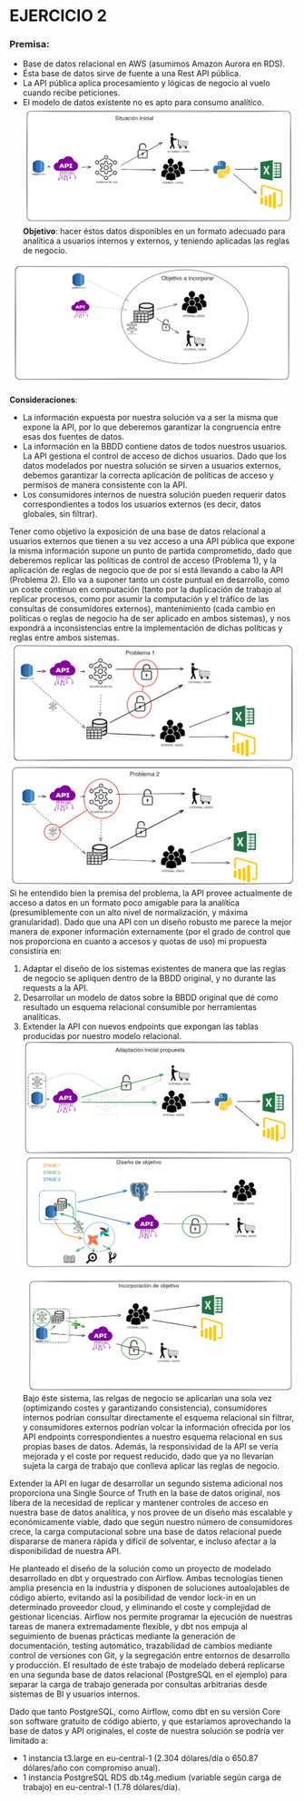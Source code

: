 # EJERCICIO 2

### Premisa:
- Base de datos relacional en AWS (asumimos Amazon Aurora en RDS).
- Ésta base de datos sirve de fuente a una Rest API pública.
- La API pública aplica procesamiento y lógicas de negocio al vuelo cuando recibe peticiones.
- El modelo de datos existente no es apto para consumo analítico.
![4333273c806e28ff8f02fe57ec9ca1c1.png](./4333273c806e28ff8f02fe57ec9ca1c1.png)
**Objetivo**: hacer éstos datos disponibles en un formato adecuado para analítica a usuarios internos y externos, y teniendo aplicadas las reglas de negocio.
  
![9741ac6cb0d203d1571539a4aea48eaa.png](./9741ac6cb0d203d1571539a4aea48eaa.png)

**Consideraciones**:
- La información expuesta por nuestra solución va a ser la misma que expone la API, por lo que deberemos garantizar la congruencia entre esas dos fuentes de datos.
- La información en la BBDD contiene datos de todos nuestros usuarios. La API gestiona el control de acceso de dichos usuarios. Dado que los datos modelados por nuestra solución se sirven a usuarios externos, debemos garantizar la correcta aplicación de políticas de acceso y permisos de manera consistente con la API.
- Los consumidores internos de nuestra solución pueden requerir datos correspondientes a todos los usuarios externos (es decir, datos globales, sin filtrar).

Tener como objetivo la exposición de una base de datos relacional a usuarios externos que tienen a su vez acceso a una API pública que expone la misma información supone un punto de partida comprometido, dado que deberemos replicar las políticas de control de acceso (Problema 1), y la aplicación de reglas de negocio que de por sí está llevando a cabo la API (Problema 2). Ello va a suponer tanto un coste puntual en desarrollo, como un coste continuo en computación (tanto por la duplicación de trabajo al replicar procesos, como por asumir la computación y el tráfico de las consultas de consumidores externos), mantenimiento (cada cambio en políticas o reglas de negocio ha de ser aplicado en ambos sistemas), y nos expondrá a inconsistencias entre la implementación de dichas políticas y reglas entre ambos sistemas.
![dfa0b8e19f237955f57fd55dd9c53484.png](./dfa0b8e19f237955f57fd55dd9c53484.png)
![380448a511da4038f99c1552af9966e5.png](./380448a511da4038f99c1552af9966e5.png)
Si he entendido bien la premisa del problema, la API provee actualmente de acceso a datos en un formato poco amigable para la analítica (presumiblemente con un alto nivel de normalización, y máxima granularidad). Dado que una API con un diseño robusto me parece la mejor manera de exponer información externamente (por el grado de control que nos proporciona en cuanto a accesos y quotas de uso) mi propuesta consistiría en:
1. Adaptar el diseño de los sistemas existentes de manera que las reglas de negocio se apliquen dentro de la BBDD original, y no durante las requests a la API.
2. Desarrollar un modelo de datos sobre la BBDD original que dé como resultado un esquema relacional consumible por herramientas analíticas.
3. Extender la API con nuevos endpoints que expongan las tablas producidas por nuestro modelo relacional.
![853bbd97b2e99a14f77e98352a75c63e.png](./853bbd97b2e99a14f77e98352a75c63e.png)
![46e0efaea77ed36382f0500964bd90ac.png](./46e0efaea77ed36382f0500964bd90ac.png)
![ee5af18d4258cd7d7c55acf4d94a5a0e.png](./ee5af18d4258cd7d7c55acf4d94a5a0e.png)
Bajo éste sistema, las relgas de negocio se aplicarían una sola vez (optimizando costes y garantizando consistencia), consumidores internos podrían consultar directamente el esquema relacional sin filtrar, y consumidores externos podrían volcar la información ofrecida por los API endpoints correspondientes a nuestro esquema relacional en sus propias bases de datos. Además, la responsividad de la API se vería mejorada y el coste por request reducido, dado que ya no llevarían sujeta la carga de trabajo que conlleva aplicar las reglas de negocio.

Extender la API en lugar de desarrollar un segundo sistema adicional nos proporciona una Single Source of Truth en la base de datos original, nos libera de la necesidad de replicar y mantener controles de acceso en nuestra base de datos analítica, y nos provee de un diseño más escalable y económicamente viable, dado que según nuestro número de consumidores crece, la carga computacional sobre una base de datos relacional puede dispararse de manera rápida y difícil de solventar, e incluso afectar a la disponibilidad de nuestra API.

He planteado el diseño de la solución como un proyecto de modelado desarrollado en dbt y orquestrado con Airflow.
Ambas tecnologías tienen amplia presencia en la industria y disponen de soluciones autoalojables de código abierto, evitando así la posibilidad de vendor lock-in en un determinado proveedor cloud, y eliminando el coste y complejidad de gestionar licencias.
Airflow nos permite programar la ejecución de nuestras tareas de manera extremadamente flexible, y dbt nos empuja al seguimiento de buenas prácticas mediante la generación de documentación, testing automático, trazabilidad de cambios mediante control de versiones con Git, y la segregación entre entornos de desarrollo y producción.
El resultado de éste trabajo de modelado deberá replicarse en una segunda base de datos relacional (PostgreSQL en el ejemplo) para separar la carga de trabajo generada por consultas arbitrarias desde sistemas de BI y usuarios internos.

Dado que tanto PostgreSQL, como Airflow, como dbt en su versión Core son software gratuito de código abierto, y que estaríamos aprovechando la base de datos y API originales, el coste de nuestra solución se podría ver limitado a:
- 1 instancia t3.large en eu-central-1 (2.304 dólares/día o 650.87 dólares/año con compromiso anual).
- 1 instancia PostgreSQL RDS db.t4g.medium (variable según carga de trabajo) en eu-central-1 (1.78 dólares/día).


